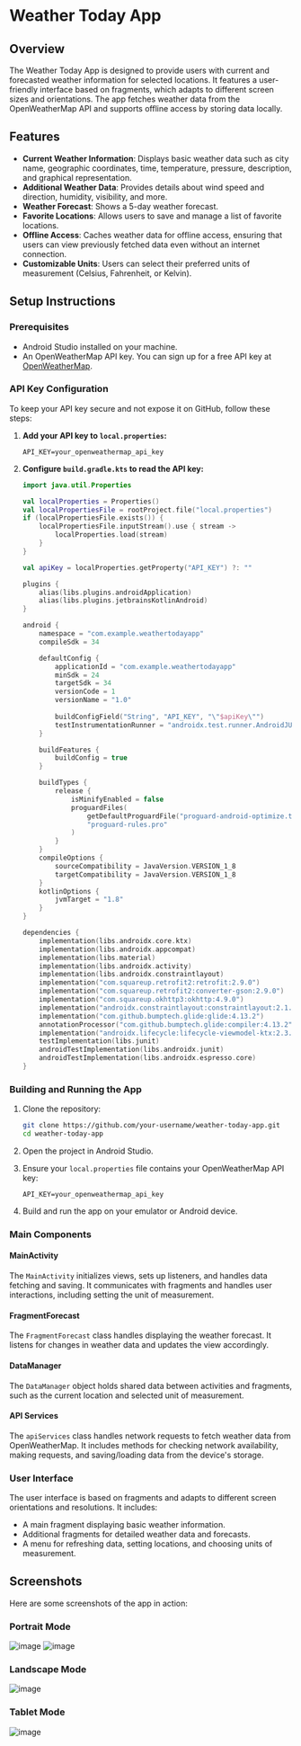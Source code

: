 # Weather Today App

## Overview
The Weather Today App is designed to provide users with current and forecasted weather information for selected locations. It features a user-friendly interface based on fragments, which adapts to different screen sizes and orientations. The app fetches weather data from the OpenWeatherMap API and supports offline access by storing data locally.

## Features
- **Current Weather Information**: Displays basic weather data such as city name, geographic coordinates, time, temperature, pressure, description, and graphical representation.
- **Additional Weather Data**: Provides details about wind speed and direction, humidity, visibility, and more.
- **Weather Forecast**: Shows a 5-day weather forecast.
- **Favorite Locations**: Allows users to save and manage a list of favorite locations.
- **Offline Access**: Caches weather data for offline access, ensuring that users can view previously fetched data even without an internet connection.
- **Customizable Units**: Users can select their preferred units of measurement (Celsius, Fahrenheit, or Kelvin).

## Setup Instructions

### Prerequisites
- Android Studio installed on your machine.
- An OpenWeatherMap API key. You can sign up for a free API key at [OpenWeatherMap](https://openweathermap.org/appid).

### API Key Configuration
To keep your API key secure and not expose it on GitHub, follow these steps:

1. **Add your API key to `local.properties`:**
   ```properties
   API_KEY=your_openweathermap_api_key
   ```

2. **Configure `build.gradle.kts` to read the API key:**

   ```kotlin
   import java.util.Properties

   val localProperties = Properties()
   val localPropertiesFile = rootProject.file("local.properties")
   if (localPropertiesFile.exists()) {
       localPropertiesFile.inputStream().use { stream ->
           localProperties.load(stream)
       }
   }

   val apiKey = localProperties.getProperty("API_KEY") ?: ""

   plugins {
       alias(libs.plugins.androidApplication)
       alias(libs.plugins.jetbrainsKotlinAndroid)
   }

   android {
       namespace = "com.example.weathertodayapp"
       compileSdk = 34

       defaultConfig {
           applicationId = "com.example.weathertodayapp"
           minSdk = 24
           targetSdk = 34
           versionCode = 1
           versionName = "1.0"
           
           buildConfigField("String", "API_KEY", "\"$apiKey\"")
           testInstrumentationRunner = "androidx.test.runner.AndroidJUnitRunner"
       }

       buildFeatures {
           buildConfig = true
       }

       buildTypes {
           release {
               isMinifyEnabled = false
               proguardFiles(
                   getDefaultProguardFile("proguard-android-optimize.txt"),
                   "proguard-rules.pro"
               )
           }
       }
       compileOptions {
           sourceCompatibility = JavaVersion.VERSION_1_8
           targetCompatibility = JavaVersion.VERSION_1_8
       }
       kotlinOptions {
           jvmTarget = "1.8"
       }
   }

   dependencies {
       implementation(libs.androidx.core.ktx)
       implementation(libs.androidx.appcompat)
       implementation(libs.material)
       implementation(libs.androidx.activity)
       implementation(libs.androidx.constraintlayout)
       implementation("com.squareup.retrofit2:retrofit:2.9.0")
       implementation("com.squareup.retrofit2:converter-gson:2.9.0")
       implementation("com.squareup.okhttp3:okhttp:4.9.0")
       implementation("androidx.constraintlayout:constraintlayout:2.1.2")
       implementation("com.github.bumptech.glide:glide:4.13.2")
       annotationProcessor("com.github.bumptech.glide:compiler:4.13.2")
       implementation("androidx.lifecycle:lifecycle-viewmodel-ktx:2.3.1")
       testImplementation(libs.junit)
       androidTestImplementation(libs.androidx.junit)
       androidTestImplementation(libs.androidx.espresso.core)
   }
   ```

### Building and Running the App
1. Clone the repository:
   ```bash
   git clone https://github.com/your-username/weather-today-app.git
   cd weather-today-app
   ```

2. Open the project in Android Studio.

3. Ensure your `local.properties` file contains your OpenWeatherMap API key:
   ```properties
   API_KEY=your_openweathermap_api_key
   ```

4. Build and run the app on your emulator or Android device.

### Main Components

#### MainActivity
The `MainActivity` initializes views, sets up listeners, and handles data fetching and saving. It communicates with fragments and handles user interactions, including setting the unit of measurement.

#### FragmentForecast
The `FragmentForecast` class handles displaying the weather forecast. It listens for changes in weather data and updates the view accordingly.

#### DataManager
The `DataManager` object holds shared data between activities and fragments, such as the current location and selected unit of measurement.

#### API Services
The `apiServices` class handles network requests to fetch weather data from OpenWeatherMap. It includes methods for checking network availability, making requests, and saving/loading data from the device's storage.

### User Interface
The user interface is based on fragments and adapts to different screen orientations and resolutions. It includes:
- A main fragment displaying basic weather information.
- Additional fragments for detailed weather data and forecasts.
- A menu for refreshing data, setting locations, and choosing units of measurement.

## Screenshots
Here are some screenshots of the app in action:

### Portrait Mode
![image](https://github.com/Joki004/WeatherTodayApp/assets/101185519/ee8ee27d-b92d-42a0-a3ec-472a4586b5f3)
![image](https://github.com/Joki004/WeatherTodayApp/assets/101185519/8c831a44-ee13-4e29-9e8c-8b96f58a6fb3)



### Landscape Mode
![image](https://github.com/Joki004/WeatherTodayApp/assets/101185519/48207677-7c56-491b-8d0d-2eba184b1424)

### Tablet Mode
![image](https://github.com/Joki004/WeatherTodayApp/assets/101185519/bb6dcb31-d25b-49c8-a4e9-a519bb8638b6)


